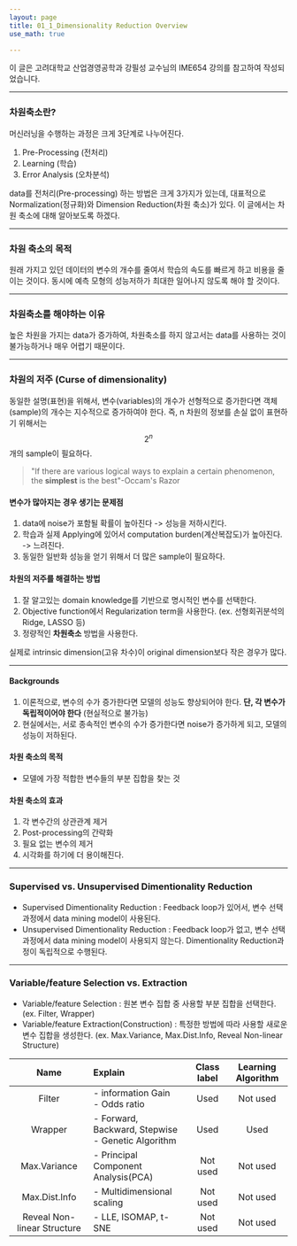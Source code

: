 ```yaml
---
layout: page
title: 01_1_Dimensionality Reduction Overview
use_math: true

---
```


이 글은 고려대학교 산업경영공학과 강필성 교수님의 IME654 강의를 참고하여 작성되었습니다.

---

### 차원축소란?
머신러닝을 수행하는 과정은 크게 3단계로 나누어진다.
1. Pre-Processing (전처리)
2. Learning (학습)
3. Error Analysis (오차분석)

data를 전처리(Pre-processing) 하는 방법은 크게 3가지가 있는데,
대표적으로 Normalization(정규화)와 Dimension Reduction(차원 축소)가 있다.
이 글에서는 차원 축소에 대해 알아보도록 하겠다.

---
### 차원 축소의 목적
원래 가지고 있던 데이터의 변수의 개수를 줄여서 학습의 속도를 빠르게 하고 비용을 줄이는 것이다. 동시에 예측 모형의 성능저하가 최대한 일어나지 않도록 해야 할 것이다.

---
### 차원축소를 해야하는 이유
높은 차원을 가지는 data가 증가하여, 차원축소를 하지 않고서는 data를 사용하는 것이 불가능하거나 매우 어렵기 때문이다.

---
### 차원의 저주 (Curse of dimensionality)
동일한 설명(표현)을 위해서, 변수(variables)의 개수가 선형적으로 증가한다면 객체(sample)의 개수는 지수적으로 증가하여야 한다.
즉, n 차원의 정보를 손실 없이 표현하기 위해서는 $$ 2^n $$ 개의 sample이 필요하다.
> "If there are various logical ways to explain a certain phenomenon, the __simplest__ is the best"-Occam's Razor

#### 변수가 많아지는 경우 생기는 문제점
1. data에 noise가 포함될 확률이 높아진다 -> 성능을 저하시킨다.
2. 학습과 실제 Applying에 있어서 computation burden(계산복잡도)가 높아진다. -> 느려진다.
3. 동일한 일반화 성능을 얻기 위해서 더 많은 sample이 필요하다.

#### 차원의 저주를 해결하는 방법
1. 잘 알고있는 domain knowledge를 기반으로 명시적인 변수를 선택한다.
2. Objective function에서 Regularization term을 사용한다. (ex. 선형회귀분석의 Ridge, LASSO 등)
3. 정량적인 __차원축소__ 방법을 사용한다.

실제로 intrinsic dimension(고유 차수)이 original dimension보다 작은 경우가 많다.

---
#### Backgrounds
1. 이론적으로, 변수의 수가 증가한다면 모델의 성능도 향상되어야 한다. __단, 각 변수가 독립적이어야 한다__ (현실적으로 불가능)
2. 현실에서는, 서로 종속적인 변수의 수가 증가한다면 noise가 증가하게 되고, 모델의 성능이 저하된다.

#### 차원 축소의 목적
- 모델에 가장 적합한 변수들의 부분 집합을 찾는 것
#### 차원 축소의 효과
1. 각 변수간의 상관관계 제거
2. Post-processing의 간략화
3. 필요 없는 변수의 제거
4. 시각화를 하기에 더 용이해진다.

---
### Supervised vs. Unsupervised Dimentionality Reduction
- Supervised Dimentionality Reduction
  : Feedback loop가 있어서, 변수 선택 과정에서 data mining model이 사용된다.
- Unsupervised Dimentionality Reduction
  : Feedback loop가 없고, 변수 선택 과정에서 data mining model이 사용되지 않는다. Dimentionality Reduction과정이 독립적으로 수행된다.
  
---
### Variable/feature Selection vs. Extraction
- Variable/feature Selection
  : 원본 변수 집합 중 사용할 부분 집합을 선택한다. (ex. Filter, Wrapper)
- Variable/feature Extraction(Construction)
  : 특정한 방법에 따라 사용할 새로운 변수 집합을 생성한다. (ex. Max.Variance, Max.Dist.Info, Reveal Non-linear Structure)
  
|Name|Explain|Class label|Learning Algorithm|
|:---:|:---|:---:|:---:|
|Filter|- information Gain <br>- Odds ratio| Used | Not used |
|Wrapper|- Forward, Backward, Stepwise<br>- Genetic Algorithm|Used|Used|
|Max.Variance|- Principal Component Analysis(PCA)| Not used | Not used |
|Max.Dist.Info|- Multidimensional scaling| Not used | Not used |
|Reveal Non-linear Structure|- LLE, ISOMAP, t-SNE| Not used | Not used |
